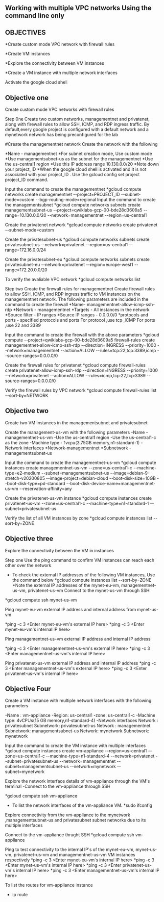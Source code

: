 ## Working with multiple VPC networks Using the command line only

## OBJECTIVES

*Create custom mode VPC network with firewall rules

*Create VM instances

*Explore the connectivity between VM instances

*Create a VM instance with multiple network interfaces

Activate the google cloud shell

## Objective one
Create custom mode VPC networks with firewall rules

Step 0ne
Create two custom networks, managementnet and privatenet, along with firewall rules to allow SSH, ICMP, and RDP ingress traffic.
By default,every google project is configured with a default network and a mynetwork network has being preconfigured for the lab


#Create the managementnet network
   Create the network with the following

*Name - managementnet
*For subnet creation mode, Use custom mode
*Use managementsubnet-us as the subnet for the managementnet
*Use the us-central1 region
*Use this IP address range 10.130.0.0/20
*Note down your project_ID
*When the google cloud shell is activated and it is not associated with your project_ID . Use the gcloud config set project project_ID command.

Input the command to create the managementnet
*gcloud compute networks create managementnet --project=PROJECT_ID --subnet-mode=custom --bgp-routing-mode=regional
Input the command to create the managementsubnet
*gcloud compute networks subnets create managementsubnet-us --project=qwiklabs-gcp-00-bde28d3609a5 --range=10.130.0.0/20 --network=managementnet --region=us-central1

Create the privatenet network
*gcloud compute networks create privatenet --subnet-mode=custom

Create the privatesubnet-us
*gcloud compute networks subnets create privatesubnet-us --network=privatenet --region=us-central1 --range=172.16.0.0/24

Create the privatesubnet-eu
*gcloud compute networks subnets create privatesubnet-eu --network=privatenet --region=europe-west1 --range=172.20.0.0/20

To verify the avaliable VPC network
*gcloud compute networks list

Step two
Create the firewall rules for managementnet
 Create firewall rules to allow SSH, ICMP, and RDP ingress traffic to VM instances on the managementnet network.
 The following parameters are included in the command to create the firewall
 *Name- managementnet-allow-icmp-ssh-rdp
 *Network - managementnet
 *Targets - All instances in the network
 *Source filter - IP ranges
 *Source IP ranges - 0.0.0.0/0
 *protocols and ports - specified protocols and ports
  For protocol ,use tcp ,ICMP
  For ports ,use 22 and 3389

Input the command to create the firewall with the above parameters
  *gcloud compute --project=qwiklabs-gcp-00-bde28d3609a5 firewall-rules create managementnet-allow-icmp-ssh-rdp --direction=INGRESS --priority=1000 --network=managementnet --action=ALLOW --rules=tcp:22,tcp:3389,icmp --source-ranges=0.0.0.0/0

Create the firewall rules for privatenet
*gcloud compute firewall-rules create privatenet-allow-icmp-ssh-rdp --direction=INGRESS --priority=1000 --network=privatenet --action=ALLOW --rules=icmp,tcp:22,tcp:3389 --source-ranges=0.0.0.0/0

Verify the firewall rules by VPC network
*gcloud compute firewall-rules list --sort-by=NETWORK

## Objective two
   Create two VM instances in the managementsubnet and  privatesubnet

Create the management-us-vm with the following parameters
-Name - managementnet-us-vm
-Use the us-central1 region
-Use the us-central1-c as the zone
-Machine type - 1vcpu(3.75GB memory,n1-standard-1)
-Network interfaces
 *Network-managementnet
 *Subnetwork - managementsubnet-us

 Input the command to create the managementnet-us-vm
 *gcloud compute instances create managementnet-us-vm --zone=us-central1-c --machine-type=e2-medium --subnet=managementsubnet-us --image=debian-9-stretch-v20200805 --image-project=debian-cloud --boot-disk-size=10GB --boot-disk-type=pd-standard --boot-disk-device-name=managementnet-us-vm --reservation-affinity=any

Create the privatenet-us-vm instance
 *gcloud compute instances create privatenet-us-vm --zone=us-central1-c --machine-type=n1-standard-1 --subnet=privatesubnet-us

Verify the list of all VM instances by zone
  *gcloud compute instances list --sort-by=ZONE

## Objective three
Explore the connectivity between the VM in instances

Step one
Use the ping command to confirm VM instances can reach each other over the network
  - To check the external IP addresses of the following VM instances, Use the command below
  *gcloud compute instances list --sort-by=ZONE
  *Note the external IP addresses of the mynet-eu-vm, managementnet-us-vm, privatenet-us-vm
Connect to the mynet-us-vm through SSH

*gcloud compute ssh mynet-us-vm

Ping mynet-eu-vm external IP address and internal address from mynet-us-vm

*ping -c 3 <Enter mynet-eu-vm's external IP here>
*ping -c 3 <Enter mynet-eu-vm's internal IP here>

Ping managementnet-us-vm external IP address and internal IP address

*ping -c 3 <Enter managementnet-us-vm's external IP here>
*ping -c 3 <Enter managementnet-us-vm's internal IP here>

Ping privatenet-us-vm external IP address and internal IP address
*ping -c 3 <Enter managementnet-us-vm's external IP here>
*ping -c 3 <Enter privatenet-us-vm's internal IP here>

## Objective Four
Create a VM instance with multiple network interfaces with the following parameters

-Name : vm-appliance
-Region: us-central1
-zone: us-central1-c
-Machine type: 4vCPUs(15 GB memory,n1-standard-4)
-Network interfaces
 Network : privatesubnet
 Subnetwork: privatesubnet-us
 Network : managementnet
 Subnetwork: managementsubnet-us
 Network: mynetwork
 Subnetwork: mynetwork

 Input the command to create the VM instance with multiple interfaces
 *gcloud compute instances create vm-appliance --region=us-central1 --zone=us-central1-c --machine-type=n1-standard-4 --network=privatenet --subnet=privatesubnet-us --network=managementnet --subnet=managementsubnet-us --network=mynetwork --subnet=mynetwork

 Explore the network interface details of vm-appliance through the VM's terminal
 -Connect to the vm-appliance through SSH

*gcloud compute ssh vm-appliance

 - To list the network interfaces of the vm-appliance VM.
 *sudo ifconfig

 Explore connectivity from the vm-appliance to the mynetwork ,managementsubnet-us and privatesubnet subnet networks due to its multiple interfaces

 Connect to the vm-appliance thrught SSH
 *gcloud compute ssh vm-appliance

Ping to test connectivity to the internal IP's of the mynet-eu-vm, mynet-us-vm, privatenet-us-vm and managementnet-us-vm VM instances respectively
*ping -c 3 <Enter mynet-eu-vm's internal IP here>
*ping -c 3 <Enter mynet-us-vm's internal IP here>
*ping -c 3 <Enter privatenet-us-vm's internal IP here>
*ping -c 3 <Enter managementnet-us-vm's internal IP here>

To list the routes for vm-appliance instance
* ip route
